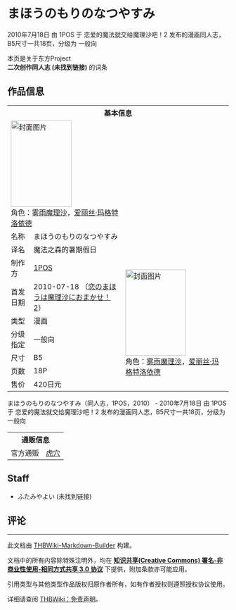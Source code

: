 # まほうのもりのなつやすみ

<!-- source html: G:\repos\THBWiki-Markdown-Builder\THBWikiMarkdown\Temp\main\6\63\ns0%3A%E3%81%BE%E3%81%BB%E3%81%86%E3%81%AE%E3%82%82%E3%82%8A%E3%81%AE%E3%81%AA%E3%81%A4%E3%82%84%E3%81%99%E3%81%BF.html -->

2010年7月18日 由 1POS 于 恋爱的魔法就交给魔理沙吧！2 发布的漫画同人志，B5尺寸一共18页，分级为 一般向

本页是关于东方Project  
 **二次创作同人志 (未找到链接)** 的词条

## 作品信息

<table><tbody><tr><th colspan="3">基本信息</th></tr><tr><td class="cover-artwork-mobile" colspan="2"><a href="./文件-まほうのもりのなつやすみ封面.jpg.md" class="image" title="封面图片"><img alt="封面图片" src="https://upload.thwiki.cc/thumb/5/5d/%E3%81%BE%E3%81%BB%E3%81%86%E3%81%AE%E3%82%82%E3%82%8A%E3%81%AE%E3%81%AA%E3%81%A4%E3%82%84%E3%81%99%E3%81%BF%E5%B0%81%E9%9D%A2.jpg/138px-%E3%81%BE%E3%81%BB%E3%81%86%E3%81%AE%E3%82%82%E3%82%8A%E3%81%AE%E3%81%AA%E3%81%A4%E3%82%84%E3%81%99%E3%81%BF%E5%B0%81%E9%9D%A2.jpg" decoding="async" loading="lazy" width="138" height="196" srcset="https://upload.thwiki.cc/thumb/5/5d/%E3%81%BE%E3%81%BB%E3%81%86%E3%81%AE%E3%82%82%E3%82%8A%E3%81%AE%E3%81%AA%E3%81%A4%E3%82%84%E3%81%99%E3%81%BF%E5%B0%81%E9%9D%A2.jpg/208px-%E3%81%BE%E3%81%BB%E3%81%86%E3%81%AE%E3%82%82%E3%82%8A%E3%81%AE%E3%81%AA%E3%81%A4%E3%82%84%E3%81%99%E3%81%BF%E5%B0%81%E9%9D%A2.jpg 1.5x, https://upload.thwiki.cc/thumb/5/5d/%E3%81%BE%E3%81%BB%E3%81%86%E3%81%AE%E3%82%82%E3%82%8A%E3%81%AE%E3%81%AA%E3%81%A4%E3%82%84%E3%81%99%E3%81%BF%E5%B0%81%E9%9D%A2.jpg/277px-%E3%81%BE%E3%81%BB%E3%81%86%E3%81%AE%E3%82%82%E3%82%8A%E3%81%AE%E3%81%AA%E3%81%A4%E3%82%84%E3%81%99%E3%81%BF%E5%B0%81%E9%9D%A2.jpg 2x" data-file-width="424" data-file-height="600"></a><div class="cover-char">角色：<a href="./雾雨魔理沙.md" title="雾雨魔理沙">雾雨魔理沙</a>，<a href="./爱丽丝·玛格特洛依德.md" title="爱丽丝·玛格特洛依德">爱丽丝·玛格特洛依德</a></div></td>
</tr><tr><td class="label">名称</td><td colspan="2"> まほうのもりのなつやすみ </td></tr><tr><td class="label">译名</td><td colspan="2"> 魔法之森的暑期假日 </td></tr><tr><td class="label">制作方</td><td><a href="./1POS.md" title="1POS">1POS</a></td><td class="cover-artwork" rowspan="7" style="min-width:196px;"><a href="./文件-まほうのもりのなつやすみ封面.jpg.md" class="image" title="封面图片"><img alt="封面图片" src="https://upload.thwiki.cc/thumb/5/5d/%E3%81%BE%E3%81%BB%E3%81%86%E3%81%AE%E3%82%82%E3%82%8A%E3%81%AE%E3%81%AA%E3%81%A4%E3%82%84%E3%81%99%E3%81%BF%E5%B0%81%E9%9D%A2.jpg/138px-%E3%81%BE%E3%81%BB%E3%81%86%E3%81%AE%E3%82%82%E3%82%8A%E3%81%AE%E3%81%AA%E3%81%A4%E3%82%84%E3%81%99%E3%81%BF%E5%B0%81%E9%9D%A2.jpg" decoding="async" loading="lazy" width="138" height="196" srcset="https://upload.thwiki.cc/thumb/5/5d/%E3%81%BE%E3%81%BB%E3%81%86%E3%81%AE%E3%82%82%E3%82%8A%E3%81%AE%E3%81%AA%E3%81%A4%E3%82%84%E3%81%99%E3%81%BF%E5%B0%81%E9%9D%A2.jpg/208px-%E3%81%BE%E3%81%BB%E3%81%86%E3%81%AE%E3%82%82%E3%82%8A%E3%81%AE%E3%81%AA%E3%81%A4%E3%82%84%E3%81%99%E3%81%BF%E5%B0%81%E9%9D%A2.jpg 1.5x, https://upload.thwiki.cc/thumb/5/5d/%E3%81%BE%E3%81%BB%E3%81%86%E3%81%AE%E3%82%82%E3%82%8A%E3%81%AE%E3%81%AA%E3%81%A4%E3%82%84%E3%81%99%E3%81%BF%E5%B0%81%E9%9D%A2.jpg/277px-%E3%81%BE%E3%81%BB%E3%81%86%E3%81%AE%E3%82%82%E3%82%8A%E3%81%AE%E3%81%AA%E3%81%A4%E3%82%84%E3%81%99%E3%81%BF%E5%B0%81%E9%9D%A2.jpg 2x" data-file-width="424" data-file-height="600"></a><div class="cover-char">角色：<a href="./雾雨魔理沙.md" title="雾雨魔理沙">雾雨魔理沙</a>，<a href="./爱丽丝·玛格特洛依德.md" title="爱丽丝·玛格特洛依德">爱丽丝·玛格特洛依德</a></div></td>
</tr><tr><td class="label">首发日期</td><td>2010-07-18&#160;（<a href="/展会作品列表?e=%E6%81%8B%E7%88%B1%E7%9A%84%E9%AD%94%E6%B3%95%E5%B0%B1%E4%BA%A4%E7%BB%99%E9%AD%94%E7%90%86%E6%B2%99%E5%90%A7%EF%BC%81%232">恋のまほうは魔理沙におまかせ！2</a>）</td></tr><tr><td class="label">类型</td><td>漫画</td></tr><tr><td class="label">分级指定</td><td>一般向</td></tr><tr><td class="label">尺寸</td><td>B5</td></tr><tr><td class="label">页数</td><td>18P</td></tr><tr><td class="label">售价</td><td>420日元</td></tr></tbody></table>

まほうのもりのなつやすみ（同人志，1POS，2010） - 2010年7月18日 由 1POS 于 恋爱的魔法就交给魔理沙吧！2 发布的漫画同人志，B5尺寸一共18页，分级为 一般向

<table><tbody><tr><th colspan="3">通贩信息</th></tr><tr><td class="label">官方通贩</td><td colspan="2"><a rel="nofollow" class="external text" href="https://ec.toranoana.jp/tora_r/ec/item/040010228231">虎穴</a></td></tr></tbody></table>



## Staff
- ふたみやよい (未找到链接)


## 评论




---

此文档由 [THBWiki-Markdown-Builder](https://github.com/Delsin-Yu/THBWiki-Markdown-Builder) 构建。

文档中的所有内容除特殊注明外，均在 [**知识共享(Creative Commons) 署名-非商业性使用-相同方式共享 3.0 协议**](https://creativecommons.org/licenses/by-sa/3.0/deed.zh-hans) 下提供，附加条款亦可能应用。

引用类型与其他类型作品版权归原作者所有，如有作者授权则遵照授权协议使用。

详细请查阅 [THBWiki：免责声明](https://thbwiki.cc/THBWiki:%E5%85%8D%E8%B4%A3%E5%A3%B0%E6%98%8E)。

